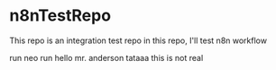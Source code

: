 # n8nTestRepo
This repo is an integration test repo
in this repo, I'll test n8n workflow

run neo run
hello mr. anderson
tataaa
this is not real
